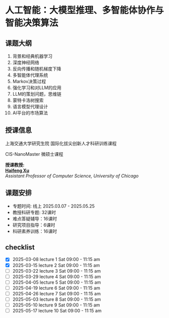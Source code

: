 <h1>人工智能：大模型推理、多智能体协作与智能决策算法</h1>

<h2>课题大纲</h2>

1. 背景和经典机器学习
2. 深度神经网络
3. 反向传播和随机梯度下降
4. 多智能体代理系统
5. Markov决策过程
6. 强化学习和对LLM的应用
7. LLM的策划问题，思维链
8. 蒙特卡洛树搜索
9. 语言模型代理设计
10. AI平台的市场算法 

<h2>授课信息</h2>

上海交通大学研究生院 国际化拔尖创新人才科研训练课程<br>

CIS-NanoMaster 微硕士课程 <br>

**授课教授:**<br>
**[Haifeng Xu](https://www.haifeng-xu.com/)** <br>
*Assistant Professor of Computer Science, University of Chicago*

<h2>课题安排</h2>

- 专题时间: 线上 2025.03.07 - 2025.05.25
- 教授科研专题: 32课时
- 难点答疑辅导：16课时
- 研究项目指导：6课时
- 科研素养训练：16课时


<h2>checklist</h2>

- [x] 2025-03-08 lecture 1  Sat 09:00 - 11:15 am
- [x] 2025-03-15 lecture 2  Sat 09:00 - 11:15 am
- [ ] 2025-03-22 lecture 3  Sat 09:00 - 11:15 am 
- [ ] 2025-03-29 lecture 4  Sat 09:00 - 11:15 am
- [ ] 2025-04-05 lecture 5  Sat 09:00 - 11:15 am
- [ ] 2025-04-19 lecture 6  Sat 09:00 - 11:15 am
- [ ] 2025-04-26 lecture 7  Sat 09:00 - 11:15 am
- [ ] 2025-05-03 lecture 8  Sat 09:00 - 11:15 am
- [ ] 2025-05-10 lecture 9  Sat 09:00 - 11:15 am
- [ ] 2025-05-17 lecture 10 Sat 09:00 - 11:15 am
